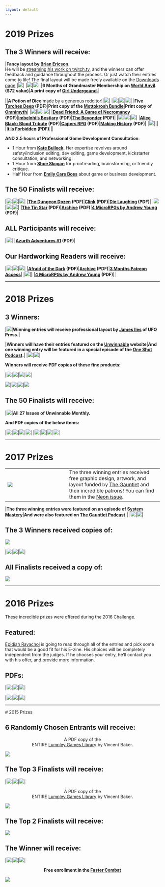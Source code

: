 ```yaml
---
layout: default
---
```


# 2019 Prizes

## The 3 Winners will receive:

|**Fancy layout by [Brian Ericson](https://twitter.com/Liefbread).**<br>He will be [streaming his work on twitch.tv](https://www.twitch.tv/liefbread), and the winners can offer feedback and guidance throughout the process. Or just watch their entries come to life! The final layout will be made freely available on the [Downloads page](/downloads).|[<img class="prize" src="{{site.url}}/assets/images/prizes/lief.png">](https://twitter.com/Liefbread)|
|[<img class="prize" src="{{site.url}}/assets/images/prizes/World-anvil.png">](https://www.worldanvil.com/)|[<img class="prize" src="{{site.url}}/assets/images/prizes/underground.png">](https://girlunderground.org/)|
|**6 Months of Grandmaster Membership on [World Anvil](https://www.worldanvil.com/worldbuilders-guild-membership). ($72 value)**|**A print copy of [Girl Undergound](https://girlunderground.org/).**|

||**A Potion of Dice** made by a generous redditor!|<img class="prize" src="{{site.url}}/assets/images/prizes/potiondice.jpg">|
|[<img class="prize" src="{{site.url}}/assets/images/prizes/torches.png">](https://www.kickstarter.com/projects/sigilstonepublishing/five-torches-deep)|[<img class="prize" src="{{site.url}}/assets/images/prizes/hyper.jpg">](https://www.drivethrurpg.com/product/277619/The-Machinations-PRINT-Bundle-1-BUNDLE)|[<img class="prize" src="{{site.url}}/assets/images/prizes/omnimyth.jpg">](http://omnimyth.net/)|
|**[Five Torches Deep](https://www.kickstarter.com/projects/sigilstonepublishing/five-torches-deep) (PDF)**|**Print copy of the [Mottokrosh Bundle](https://www.drivethrurpg.com/product/277619/The-Machinations-PRINT-Bundle-1-BUNDLE)**|**Print copy of [Omnimyth](http://omnimyth.net/)**|
|[<img class="prize" src="{{site.url}}/assets/images/prizes/deadfriend.png">](https://www.drivethrurpg.com/product/234653/Dead-Friend-A-Game-of-Necromancy)|[<img class="prize" src="{{site.url}}/assets/images/prizes/fnb-bestiary.png">](https://21xdesign.com/imbelnhis-bestiary/)|[<img class="prize" src="{{site.url}}/assets/images/prizes/beyonder.png">](https://fnbgames.com/blog/beyonder-the-science-of-the-six/)|
|**[Dead Friend: A Game of Necromancy](https://www.drivethrurpg.com/product/234653/Dead-Friend-A-Game-of-Necromancy) (PDF)**|**[Imbelnhi’s Bestiary](https://21xdesign.com/imbelnhis-bestiary/) (PDF)**|**[The Beyonder](https://fnbgames.com/blog/beyonder-the-science-of-the-six/) (PDF)**|
|[<img class="prize" src="{{site.url}}/assets/images/prizes/alice-black.jpg">](http://www.lulu.com/shop/chris-challice/alice-black-blood-tribute/ebook/product-23115273.html)|[<img class="prize" src="{{site.url}}/assets/images/prizes/capers.png">](https://www.drivethrurpg.com/product/246744/Capers-Rpg)|[<img class="prize" src="{{site.url}}/assets/images/prizes/making_history.png">](https://www.kickstarter.com/projects/1395430458/making-history-three-one-session-rpgs)|
|**[Alice Black: Blood Tribute](http://www.lulu.com/shop/chris-challice/alice-black-blood-tribute/ebook/product-23115273.html) (PDF)**|**[Capers RPG](https://www.drivethrurpg.com/product/246744/Capers-Rpg) (PDF)**|**[Making History](https://www.kickstarter.com/projects/1395430458/making-history-three-one-session-rpgs) (PDF)**|
|[<img class="prize" src="{{site.url}}/assets/images/prizes/itisforbidden.png">](https://www.tinstargames.com/it-is-forbidden.html#/)|||
|**[It Is Forbidden](https://www.tinstargames.com/it-is-forbidden.html#/) (PDF)**|||

**AND 2.5 hours of Professional Game Development Consultation**:
 - 1 Hour from **[Kate Bullock](http://www.bluestockings.ca/p/who-am-i.html)**. Her expertise revolves around safety/inclusion editing, dev editing, game development, kickstarter consultation, and networking.
 - 1 Hour from **[Shoe Skogan](http://www.tatterhood.net/)** for proofreading, brainstorming, or friendly critique.
 - Half Hour from **[Emily Care Boss](http://www.blackgreengames.com/about)** about game or business development.

## The 50 Finalists will receive:

|[<img class="prize" src="{{site.url}}/assets/images/prizes/dozen.jpg">](https://www.drivethrurpg.com/product/129931/The-Dungeon-Dozen)|[<img class="prize" src="{{site.url}}/assets/images/prizes/clink.png">](https://www.drivethrurpg.com/product/236659/Clink-RPG)|[<img class="prize" src="{{site.url}}/assets/images/prizes/dielaugh.png">](https://www.drivethrurpg.com/product/263554/Die-Laughing)|
|**[The Dungeon Dozen](https://www.drivethrurpg.com/product/129931/The-Dungeon-Dozen) (PDF)**|**[Clink](https://www.drivethrurpg.com/product/236659/Clink-RPG) (PDF)**|**[Die Laughing](https://www.drivethrurpg.com/product/263554/Die-Laughing) (PDF)**|
|[<img class="prize" src="{{site.url}}/assets/images/prizes/thetinstar.png">](https://www.tinstargames.com/the-tin-star.html)|[<img class="prize" src="{{site.url}}/assets/images/prizes/archive.png">](https://www.drivethrurpg.com/product/214950/Archive-Historical-People-Places-and-Events-for-RPGs)|[<img class="prize" src="{{site.url}}/assets/images/prizes/WeirdMicroRPGBundle.png">](https://thatonegm.weebly.com)|
|**[The Tin Star](https://www.tinstargames.com/the-tin-star.html) (PDF)**|**[Archive](https://www.drivethrurpg.com/product/214950/Archive-Historical-People-Places-and-Events-for-RPGs) (PDF)**|**[4 MicroRPGs by Andrew Young](https://thatonegm.weebly.com/) (PDF)**|

## ALL Participants will receive:

|[<img class="prize" src="{{site.url}}/assets/images/prizes/azurth.png">](https://www.drivethrurpg.com/product/221593/Azurth-Adventures-Digest-Issue-1)|
|**[Azurth Adventures #1](https://www.drivethrurpg.com/product/221593/Azurth-Adventures-Digest-Issue-1) (PDF)**|

## Our Hardworking Readers will receive:

|[<img class="prize" src="{{site.url}}/assets/images/prizes/afraidofthedark.png">](https://www.tinstargames.com/afraid-of-the-dark.html)|[<img class="prize" src="{{site.url}}/assets/images/prizes/archive.png">](https://www.drivethrurpg.com/product/214950/Archive-Historical-People-Places-and-Events-for-RPGs)|[<img class="prize" src="{{site.url}}/assets/explosions/explosionLogo.png">](https://www.patreon.com/davidschirduan)|
|**[Afraid of the Dark](https://www.tinstargames.com/afraid-of-the-dark.html#/) (PDF)**|**[Archive](https://www.drivethrurpg.com/product/214950/Archive-Historical-People-Places-and-Events-for-RPGs) (PDF)**|**[3 Months Patreon Access](https://www.patreon.com/davidschirduan)**|
|[<img class="prize" src="{{site.url}}/assets/images/prizes/WeirdMicroRPGBundle.png">](https://thatonegm.weebly.com)||
|**[4 MicroRPGs by Andrew Young](https://thatonegm.weebly.com/) (PDF)**||

<hr>

# 2018 Prizes

## 3 Winners:

|[<img class="prize" src="{{site.url}}/assets/images/prizes/jamesiles.png">](https://www.patreon.com/Ufopress/overview)|**Winning entries will receive professional layout by [James Iles](https://www.patreon.com/Ufopress/overview) of UFO Press.**|

|**Winners will have their entries featured on the [Unwinnable](https://unwinnable.com/) website**|**And one winning entry will be featured in a special episode of the [One Shot Podcast](http://oneshotpodcast.com/).**|
|[<img class="prize" src="{{site.url}}/assets/images/prizes/unwinnable.png">](https://unwinnable.com/)|[<img class="prize" src="{{site.url}}/assets/images/prizes/oneshotpodcast.png">](http://oneshotpodcast.com/)|

**Winners will receive PDF copies of these fine products:**

|[<img class="prize" src="{{site.url}}/assets/images/prizes/arkham1.jpg">](http://www.drivethrurpg.com/product/157349/The-Arkham-Gazette-1)|[<img class="prize" src="{{site.url}}/assets/images/prizes/arkham2.jpg">](http://www.drivethrurpg.com/product/172264/The-Arkham-Gazette-2)|[<img class="prize" src="{{site.url}}/assets/images/prizes/arkham3.jpg">](http://www.drivethrurpg.com/product/157349/The-Arkham-Gazette-3)|[<img class="prize" src="{{site.url}}/assets/images/prizes/bears.png">](http://www.dmsguild.com/product/220436/Bear-PC-Sourcebook)|

[<img class="prize" src="{{site.url}}/assets/images/prizes/cozyden.png">](http://www.drivethrurpg.com/product/234703/A-Cozy-Den)|[<img class="prize" src="{{site.url}}/assets/images/prizes/perseverant.jpg">](http://www.drivethrurpg.com/product/204755/Perseverant-RPG)|[<img class="prize" src="{{site.url}}/assets/images/prizes/romancetrilogy.jpg">](http://www.drivethrurpg.com/product/191871/Romance-Trilogy--BGG010PDF)|[<img class="prize" src="{{site.url}}/assets/images/prizes/hashfeminism.jpg">](http://www.drivethrurpg.com/product/211173/Feminism--A-Nano-Game-Anthology)

## The 50 Finalists will receive:

|[<img class="prize" src="{{site.url}}/assets/images/prizes/unwinnable.png">](http://shop.unwinnable.com/product/unwinnable-weekly-current-issue)|**All 27 Issues of Unwinnable Monthly.**

**And PDF copies of the below items:**

|[<img class="prize" src="{{site.url}}/assets/images/prizes/malandros.jpeg">](http://www.porcupinegames.com/malandros/)|[<img class="prize" src="{{site.url}}/assets/images/prizes/poorstars.jpeg">](https://www.drivethrurpg.com/product/223124/Poor-Amongst-the-Stars)|[<img class="prize" src="{{site.url}}/assets/images/prizes/quarrelfable.png">](http://www.drivethrurpg.com/product/231601/Quarrel--Fable)|[<img class="prize" src="{{site.url}}/assets/images/prizes/huntwicked.jpg">](http://www.drivethrurpg.com/product/171935/Hunt-the-Wicked-RPG)|
|[<img class="prize" src="{{site.url}}/assets/images/prizes/terrormachine.jpg">](http://www.drivethrurpg.com/product/225730/The-Terror-of-the-Machine)|[<img class="prize" src="{{site.url}}/assets/images/prizes/internalconflict.jpg">](http://www.drivethrurpg.com/product/225727/Internal-Conflict)|[<img class="prize" src="{{site.url}}/assets/images/prizes/beastbroly.jpg">](http://www.drivethrurpg.com/product/225724/The-Beast-of-Broly)|[<img class="prize" src="{{site.url}}/assets/images/prizes/swordlove.jpg">](https://mammutrpg.itch.io/the-sword-and-the-loves)|

<hr>

# 2017 Prizes

<table>
<tr>
<td style="width:33%;"><a href="http://www.drivethrurpg.com/product/237701/Codex--Neon-Jul-2017"><img class="prize" src="{{site.url}}/assets/images/prizes/codexneon.png"></a></td>
<td style="width:50%;">The three winning entries received free graphic design, 
artwork, and layout funded by <a href="https://www.patreon.com/gauntlet">The Gauntlet</a> and their 
incredible patrons! You can find them in the <a href="http://www.drivethrurpg.com/product/237701/Codex--Neon-Jul-2017">Neon issue</a>.</td>
</tr>
</table>

|**The three winning entries were featured on an episode of [System Mastery](https://systemmasterypodcast.com/2017/05/22/200-word-rpg-challenge-system-mastery-95/)**|**And were also featured on [The Gauntlet Podcast](http://www.gauntlet-rpg.com/the-gauntlet-podcast/episode-104-the-200-word-rpg-challenge).**|
|[<img class="prize" src="{{site.url}}/assets/images/prizes/systemmaster.jpg">](https://systemmasterypodcast.com/2017/05/22/200-word-rpg-challenge-system-mastery-95/)|[<img class="prize" src="{{site.url}}/assets/images/prizes/gauntlet.png">](http://www.gauntlet-rpg.com/the-gauntlet-podcast/episode-104-the-200-word-rpg-challenge/)|

## The 3 Winners received copies of:

[<img class="prize" src="{{site.url}}/assets/images/prizes/dungeonographer.png">](http://www.dungeonographer.com/)

|[<img class="prize" src="{{site.url}}/assets/images/prizes/indieHack.jpg">](https://www.drivethrurpg.com/product/192215/The-Indie-Hack)|[<img class="prize" src="{{site.url}}/assets/images/prizes/monsterhearts2.jpg">](https://www.kickstarter.com/projects/averyalder/monsterhearts-2)|[<img class="prize" src="{{site.url}}/assets/images/prizes/societydreamers.jpg">](https://societyofdreamers.wordpress.com/)|

## All Finalists received a copy of: 

[<img class="prize" src="{{site.url}}/assets/images/prizes/blackHack.jpg">](http://www.drivethrurpg.com/product/178359/The-Black-Hack)

<hr>

# 2016 Prizes
These incredible prizes were offered during the 2016 Challenge.

## Featured:

[Epidiah Ravachol](http://www.worldswithoutmaster.com/) is going to read through all of the entries and pick some that would be a good fit for his E-zine. His choices will be completely independent from the judges. If he chooses your entry, he’ll contact you with his offer, and provide more information.

## PDFs:

|[<img class="prize" src="{{site.url}}/assets/images/prizes/vowhonor.png">](http://www.bendutter.com/sigil-stone-publishing/vow-of-honor-rpg/)|[<img class="prize" src="{{site.url}}/assets/images/prizes/goblin.jpg">](https://gshowitt.itch.io/goblin-quest)|[<img class="prize" src="{{site.url}}/assets/images/prizes/lostrain.png">](http://www.vivienfeasson.com/perdus-sous-la-pluie/lost-in-the-rain/)|

|[<img class="prize" src="{{site.url}}/assets/images/prizes/warren.jpg">](http://bullypulpitgames.com/games/the-warren/)|[<img class="prize" src="{{site.url}}/assets/images/prizes/agelegend.jpg">](https://www.kickstarter.com/projects/tregenza/age-of-legends-epic-adventures-small-rules-tableto)|[<img class="prize" src="{{site.url}}/assets/images/prizes/graysky.png">](http://www.drivethrurpg.com/product/170182/The-sky-is-gray-and-you-are-distressed?src=slider_view)|

<hr>
# 2015 Prizes

## 6 Randomly Chosen Entrants will receive:

<p style="text-align: center;">A PDF copy of the <br>ENTIRE <a href="http://www.lumpley.com">Lumpley Games Library</a> by Vincent Baker.</p>

[<img class="prize" src="{{site.url}}/assets/images/prizes/lumpleycatalog.png">](http://www.lumpley.com)


## The Top 3 Finalists will receive:

|[<img class="prize" src="{{site.url}}/assets/images/prizes/consprial.jpeg">](https://payhip.com/b/gyf6)|[<img class="prize" src="{{site.url}}/assets/images/prizes/huntersalexandria.png">](https://www.patreon.com/creation?hid=1854457)|[<img class="prize" src="{{site.url}}/assets/images/prizes/dungeonworld.png">](http://www.dungeon-world.com)|

<p style="text-align: center;">A PDF copy of the <br>ENTIRE <a href="http://www.lumpley.com">Lumpley Games Library</a> by Vincent Baker.</p>

[<img class="prize" src="{{site.url}}/assets/images/prizes/lumpleycatalog.png">](http://www.lumpley.com)

## The Top 2 Finalists will receive:

[<img class="prize" src="{{site.url}}/assets/images/prizes/extraordinarybraron.jpg">](http://www.drivethrurpg.com/product/202186/The-Extraordinary-Adventures-of-Baron-Munchausen)

## The Winner will receive:

|[<img class="prize" src="{{site.url}}/assets/images/prizes/microgames.png">](http://ndpdesign.com/ndp-microgame-series/)|[<img class="prize" src="{{site.url}}/assets/images/prizes/goblin.jpg">](https://gshowitt.itch.io/goblin-quest)|[<img class="prize" src="{{site.url}}/assets/images/prizes/itrasby.png">](http://drivethrurpg.com/product/107617/Itras-By-English/)|

<p style="text-align: center;"><strong>Free enrollment in the <a href="http://FasterCombat.com">Faster Combat</a></strong></p>

[<img class="prize" src="{{site.url}}/assets/images/prizes/fastercombat.png">](http://FasterCombat.com/)

